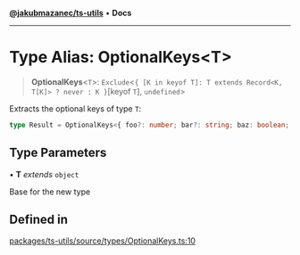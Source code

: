 [**@jakubmazanec/ts-utils**](../README.md) • **Docs**

---

# Type Alias: OptionalKeys\<T\>

> **OptionalKeys**\<`T`\>:
> `Exclude`\<`{ [K in keyof T]: T extends Record<K, T[K]> ? never : K }`\[keyof `T`\], `undefined`\>

Extracts the optional keys of type `T`:

```TypeScript
type Result = OptionalKeys<{ foo?: number; bar?: string; baz: boolean; }>; // `typeof Result` is `'foo' | 'bar`
```

## Type Parameters

• **T** _extends_ `object`

Base for the new type

## Defined in

[packages/ts-utils/source/types/OptionalKeys.ts:10](https://github.com/jakubmazanec/tools/blob/1c4f0471e4ca7ee64c14124101a8ac795175e9bf/packages/ts-utils/source/types/OptionalKeys.ts#L10)
